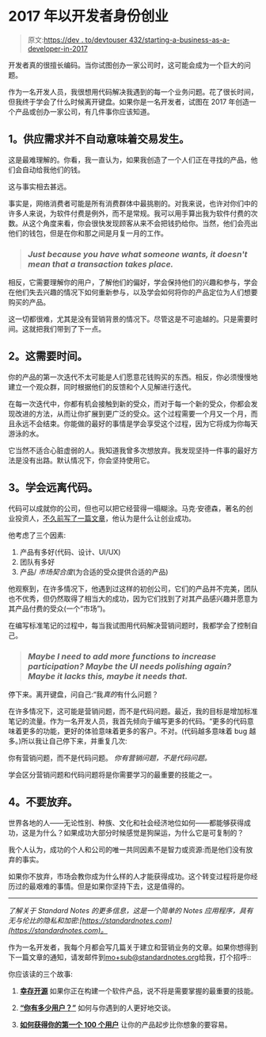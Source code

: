 # 2017 年以开发者身份创业

> 原文:[https://dev . to/devtouser 432/starting-a-business-as-a-developer-in-2017](https://dev.to/devtouser432/starting-a-business-as-a-developer-in-2017)

开发者真的很擅长编码。当你试图创办一家公司时，这可能会成为一个巨大的问题。

作为一名开发人员，我很想用代码解决我遇到的每一个业务问题。花了很长时间，但我终于学会了什么时候离开键盘。如果你是一名开发者，试图在 2017 年创造一个产品或创办一家公司，有几件事你应该知道。

## 1。供应需求并不自动意味着交易发生。

这是最难理解的。你看，我一直认为，如果我创造了一个人们正在寻找的产品，他们会自动给我他们的钱。

这与事实相去甚远。

事实是，网络消费者可能是所有消费群体中最挑剔的。对我来说，也许对你们中的许多人来说，为软件付费是例外，而不是常规。我可以用手算出我为软件付费的次数。从这个角度来看，你会很快发现顾客从来不会把钱扔给你。当然，他们会亮出他们的钱包，但是在你和那之间是月复一月的工作。

> ### *Just because you have what someone wants, it doesn't mean that a transaction takes place.*

相反，它需要理解你的用户，了解他们的偏好，学会保持他们的兴趣和参与，学会在他们失去兴趣的情况下如何重新参与，以及学会如何将你的产品定位为人们想要购买的产品。

这一切都很难，尤其是没有营销背景的情况下。尽管这是不可逾越的。只是需要时间。这就把我们带到了下一点。

## 2。这需要时间。

你的产品的第一次迭代不太可能是人们愿意花钱购买的东西。相反，你必须慢慢地建立一个观众群，同时根据他们的反馈和个人见解进行迭代。

在每一次迭代中，你都有机会接触到新的受众，而对于每一个新的受众，你都会发现改进的方法，从而让你扩展到更广泛的受众。这个过程需要一个月又一个月，而且永远不会结束。你能做的最好的事情是学会享受这个过程，因为它将成为你每天游泳的水。

它当然不适合心脏虚弱的人。我知道我曾多次想放弃。我发现坚持一件事的最好方法是没有出路。默认情况下，你会坚持使用它。

## 3。学会远离代码。

代码可以成就你的公司，但也可以把它经营得一塌糊涂。马克·安德森，著名的创业投资人，[不久前写了一篇文章](http://pmarchive.com/guide_to_startups_part4.html)，他认为是什么让创业成功。

他考虑了三个因素:

1.  产品有多好(代码、设计、UI/UX)
2.  团队有多好
3.  产品/ *市场契合度*(为合适的受众提供合适的产品)

他观察到，在许多情况下，他遇到过这样的初创公司，它们的产品并不完美，团队也不优秀，但仍然取得了相当大的成功，因为它们找到了对其产品感兴趣并愿意为其产品付费的受众(一个“市场”)。

在编写标准笔记的过程中，每当我试图用代码解决营销问题时，我都学会了控制自己。

> ### *Maybe I need to add more functions to increase participation? Maybe the UI needs polishing again? Maybe it lacks this, maybe it needs that.*

停下来。离开键盘，问自己:“我*真的*有什么问题？

在许多情况下，这可能是营销问题，而不是代码问题。最近，我的目标是增加标准笔记的流量。作为一名开发人员，我首先倾向于编写更多的代码。“更多的代码意味着更多的功能，更好的体验意味着更多的客户。不对。(代码越多意味着 bug 越多。)所以我让自己停下来，并重复几次:

你有营销问题，而不是代码问题。
*你有营销问题，不是代码问题。*

学会区分营销问题和代码问题将是你需要学习的最重要的技能之一。

## 4。不要放弃。

世界各地的人——无论性别、种族、文化和社会经济地位如何——都能够获得成功，这是为什么？如果成功大部分时候感觉是狗屎运，为什么它是可复制的？

我个人认为，成功的个人和公司的唯一共同因素不是智力或资源:而是他们没有放弃的事实。

如果你不放弃，市场会教你成为什么样的人才能获得成功。这个转变过程将是你经历过的最艰难的事情。但是如果你坚持下去，这是值得的。

* * *

*了解关于 Standard Notes 的更多信息，这是一个简单的 Notes 应用程序，具有无与伦比的隐私和加密:[https://standardnotes.com](https://standardnotes.com)。*

作为一名开发者，我每个月都会写几篇关于建立和营销业务的文章。如果你想得到下一篇文章的通知，请发邮件到[mo+sub@standardnotes.org](//mailto:mo+sub@standardnotes.org)给我，打个招呼::

你应该读的三个故事:

1.  **[幸存开源](https://dev.to/bitario/surviving-in-open-source)**
    如果你正在构建一个软件产品，说不将是需要掌握的最重要的技能。

2.  **[“你有多少用户？”](https://dev.to/bitario/how-many-users-do-you-have)**
    如何与你遇到的人更好地交谈。

3.  **[如何获得你的第一个 100 个用户](https://medium.com/@mobitar/how-to-get-your-first-100-users-9f9d21e1b6e6)**
    让你的产品起步比你想象的要容易。